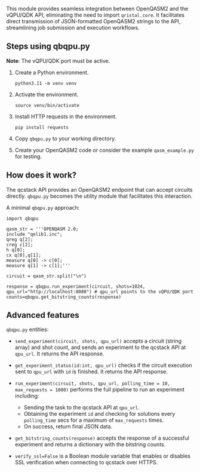 This module provides seamless integration between OpenQASM2 and the vQPU/QDK API, eliminating the need to import `qristal.core`. It facilitates direct transmission of JSON-formatted OpenQASM2 strings to the API, streamlining job submission and execution workflows.

## Steps using qbqpu.py

**Note**: The vQPU/QDK port must be active.

1) Create a Python environment.
   
   `python3.11 -m venv venv`

2) Activate the environment.

   `source venv/bin/activate`

3) Install HTTP requests in the environment.

   `pip install requests`

4) Copy `qbqpu.py` to your working directory.

5) Create your OpenQASM2 code or consider the example `qasm_example.py` for testing.


## How does it work?

The qcstack API provides an OpenQASM2 endpoint that can accept circuits
directly. `qbqpu.py` becomes the utility module that facilitates this interaction.

A minimal `qbqpu.py` approach:

```
import qbqpu

qasm_str = '''OPENQASM 2.0;
include "qelib1.inc";
qreg q[2];
creg c[2];
h q[0];
cx q[0],q[1];
measure q[0] -> c[0];
measure q[1] -> c[1];'''

circuit = qasm_str.split("\n")

response = qbqpu.run_experiment(circuit, shots=1024, qpu_url="http://localhost:8080") # qpu_url points to the vQPU/QDK port
counts=qbqpu.get_bitstring_counts(response)
```

## Advanced features

`qbqpu.py` entities:

- `send_experiment(circuit, shots, qpu_url)` accepts a circuit (string array) and shot count, and sends an experiment to the qcstack API at `qpu_url`. It returns the API response.

- `get_experiment_status(id:int, qpu_url)` checks if the circuit execution sent to `qpu_url` with `id` is finished. It returns the API response.

- `run_experiment(circuit, shots, qpu_url, polling_time = 10, max_requests = 1000)` performs the full pipeline to run an experiment
including:

   - Sending the task to the qcstack API at `qpu_url`.
   - Obtaining the experiment `id` and checking for solutions every `polling_time` secs for a maximum of `max_requests` times.
   - On success, return final JSON data.

- `get_bitstring_counts(response)` accepts the response of a successful experiment and returns a dictionary with the bitstring counts.
- `verify_ssl=False` is a Boolean module variable that enables or disables SSL verification when connecting to qcstack over HTTPS.
